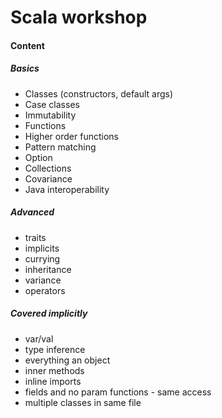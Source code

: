 # Scala workshop

#### Content
##### Basics
* Classes (constructors, default args)
* Case classes
* Immutability
* Functions
* Higher order functions
* Pattern matching
* Option
* Collections
* Covariance
* Java interoperability

##### Advanced
* traits
* implicits
* currying
* inheritance
* variance
* operators

##### Covered implicitly
* var/val
* type inference
* everything an object
* inner methods
* inline imports
* fields and no param functions - same access
* multiple classes in same file
